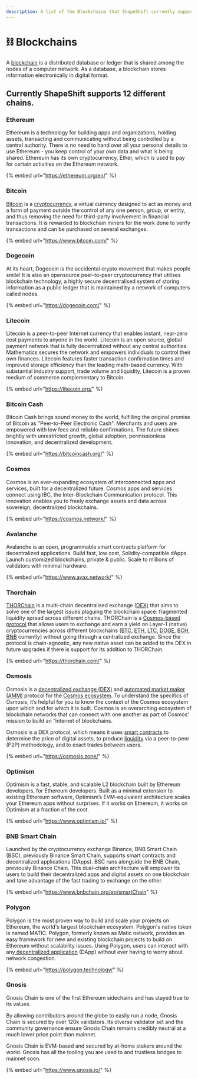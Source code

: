 ```yaml
---
description: A list of the Blockchains that ShapeShift currently supports
---
```


# ⛓ Blockchains

A [blockchain](https://www.investopedia.com/terms/b/blockchain.asp) is a distributed database or ledger that is shared among the nodes of a computer network. As a database, a blockchain stores information electronically in digital format.

## Currently ShapeShift supports 12 different chains.

### Ethereum

Ethereum is a technology for building apps and organizations, holding assets, transacting and communicating without being controlled by a central authority. There is no need to hand over all your personal details to use Ethereum - you keep control of your own data and what is being shared. Ethereum has its own cryptocurrency, Ether, which is used to pay for certain activities on the Ethereum network.

{% embed url="https://ethereum.org/en/" %}

### Bitcoin

[Bitcoin](https://www.investopedia.com/terms/b/bitcoin.asp) is a [cryptocurrency](https://www.investopedia.com/terms/c/cryptocurrency.asp), a virtual currency designed to act as money and a form of payment outside the control of any one person, group, or entity, and thus removing the need for third-party involvement in financial transactions. It is rewarded to blockchain miners for the work done to verify transactions and can be purchased on several exchanges.

{% embed url="https://www.bitcoin.com/" %}

### Dogecoin

At its heart, Dogecoin is the accidental crypto movement that makes people smile! It is also an opensource peer-to-peer cryptocurrency that utilises blockchain technology, a highly secure decentralised system of storing information as a public ledger that is maintained by a network of computers called nodes.

{% embed url="https://dogecoin.com/" %}

### Litecoin

Litecoin is a peer-to-peer Internet currency that enables instant, near-zero cost payments to anyone in the world. Litecoin is an open source, global payment network that is fully decentralized without any central authorities. Mathematics secures the network and empowers individuals to control their own finances. Litecoin features faster transaction confirmation times and improved storage efficiency than the leading math-based currency. With substantial industry support, trade volume and liquidity, Litecoin is a proven medium of commerce complementary to Bitcoin.

{% embed url="https://litecoin.org/" %}

### Bitcoin Cash

Bitcoin Cash brings sound money to the world, fulfilling the original promise of Bitcoin as "Peer-to-Peer Electronic Cash". Merchants and users are empowered with low fees and reliable confirmations. The future shines brightly with unrestricted growth, global adoption, permissionless innovation, and decentralized development.

{% embed url="https://bitcoincash.org/" %}

### Cosmos

Cosmos is an ever-expanding ecosystem of interconnected apps and services, built for a decentralized future. Cosmos apps and services connect using IBC, the Inter-Blockchain Communication protocol. This innovation enables you to freely exchange assets and data across sovereign, decentralized blockchains.

{% embed url="https://cosmos.network/" %}

### Avalanche

Avalanche is an open, programmable smart contracts platform for decentralized applications. Build fast, low cost, Solidity-compatible dApps. Launch customized blockchains, private & public. Scale to millions of validators with minimal hardware.

{% embed url="https://www.avax.network/" %}

### Thorchain

[THORChain](https://twitter.com/thorchain) is a multi-chain decentralised exchange ([DEX)](https://www.xdefi.io/article/dex-decentralised-exchanges/) that aims to solve one of the largest issues plaguing the blockchain space: fragmented liquidity spread across different chains. THORChain is a [Cosmos-based protocol](https://v1.cosmos.network/sdk) that allows users to exchange and earn a yield on Layer-1 (native) cryptocurrencies across different blockchains ([BTC](https://coinmarketcap.com/currencies/bitcoin/), [ETH](https://coinmarketcap.com/currencies/ethereum/), [LTC](https://coinmarketcap.com/currencies/litecoin/), [DOGE](https://coinmarketcap.com/currencies/dogecoin/), [BCH](https://coinmarketcap.com/currencies/bitcoin-cash/), [BNB](https://coinmarketcap.com/currencies/bnb/) currently) without going through a centralized exchange. Since the protocol is chain-agnostic, any new native asset can be added to the DEX in future upgrades if there is support for its addition to THORChain.

{% embed url="https://thorchain.com/" %}

### Osmosis

Osmosis is a [decentralized exchange (DEX)](https://www.gemini.com/cryptopedia/decentralized-exchange-crypto-dex) and [automated market maker (AMM)](https://www.gemini.com/cryptopedia/amm-what-are-automated-market-makers) protocol for the [Cosmos ecosystem](https://www.gemini.com/cryptopedia/cosmos-crypto-network-internet-of-blockchains). To understand the specifics of Osmosis, it’s helpful for you to know the context of the Cosmos ecosystem upon which and for which it is built. Cosmos is an overarching ecosystem of blockchain networks that can connect with one another as part of Cosmos’ mission to build an “internet of blockchains.

Osmosis is a DEX protocol, which means it uses [smart contracts](https://www.gemini.com/cryptopedia/crypto-smart-contracts-explained) to determine the price of digital assets, to produce [liquidity](https://www.gemini.com/cryptopedia/what-is-liquidity-bid-ask-spread-slippage) via a peer-to-peer (P2P) methodology, and to exact trades between users.

{% embed url="https://osmosis.zone/" %}

### Optimism

Optimism is a fast, stable, and scalable L2 blockchain built by Ethereum developers, for Ethereum developers. Built as a minimal extension to existing Ethereum software, Optimism’s EVM-equivalent architecture scales your Ethereum apps without surprises. If it works on Ethereum, it works on Optimism at a fraction of the cost.

{% embed url="https://www.optimism.io/" %}

### BNB Smart Chain

Launched by the cryptocurrency exchange Binance, BNB Smart Chain (BSC), previously Binance Smart Chain, supports smart contracts and decentralized applications (DApps). BSC runs alongside the BNB Chain, previously Binance Chain. This dual-chain architecture will empower its users to build their decentralized apps and digital assets on one blockchain and take advantage of the fast trading to exchange on the other.

{% embed url="https://www.bnbchain.org/en/smartChain" %}

### Polygon

Polygon is the most proven way to build and scale your projects on Ethereum, the world's largest blockchain ecosystem. Polygon's native token is named MATIC. Polygon, formerly known as Matic network, provides an easy framework for new and existing blockchain projects to build on Ethereum without scalability issues. Using Polygon, users can interact with any[ decentralized application](https://cointelegraph.com/defi-101/what-are-dapps-everything-there-is-to-know-about-decentralized-applications) (DApp) without ever having to worry about network congestion.

{% embed url="https://polygon.technology/" %}

### Gnosis

Gnosis Chain is one of the first Ethereum sidechains and has stayed true to its values.

By allowing contributors around the globe to easily run a node, Gnosis Chain is secured by over 120k validators. Its diverse validator set and the community governance ensure Gnosis Chain remains credibly neutral at a much lower price point than mainnet.

Gnosis Chain is EVM-based and secured by at-home stakers around the world. Gnosis has all the tooling you are used to and trustless bridges to mainnet soon.

{% embed url="https://www.gnosis.io/" %}
